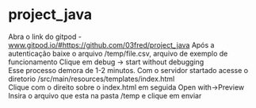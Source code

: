 # project_java

Abra o link do gitpod - www.gitpod.io/#https://github.com/03fred/project_java
Após a autenticação 
baixe o arquivo /temp/file.csv, arquivo de exemplo de funcionamento 
Clique em debug -> start without debugging  
Esse processo demora de 1-2 minutos.
Com o servidor startado acesse o diretorio /src/main/resources/templates/index.html  
Clique com o direito sobre o index.html em seguida Open with->Preview  
Insira o arquivo que esta na pasta /temp e clique em enviar  





